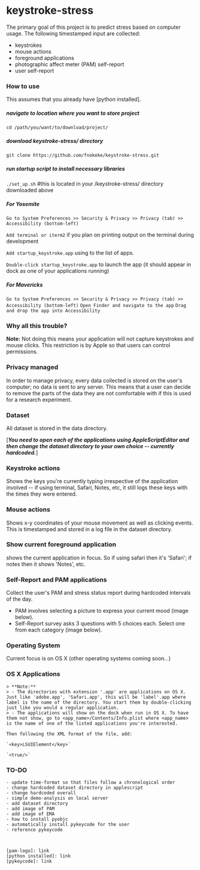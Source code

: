 # keystroke-stress
The primary goal of this project is to predict stress based on computer usage. The following timestamped input are collected:
- keystrokes 
- mouse actions
- foreground applications
- photographic affect meter (PAM) self-report 
- user self-report 


### How to use 
This assumes that you already have [python installed].

##### navigate to location where you want to store project
`cd /path/you/want/to/download/project/`

##### download keystroke-stress/ directory
`git clone https://github.com/fnokeke/keystroke-stress.git` 

##### run startup script to install necessary libraries
`./set_up.sh` #this is located in your /keystroke-stress/ directory downloaded above

##### For Yosemite
`Go to System Preferences >> Security & Privacy >> Privacy (tab) >> Accessibility (bottom-left)`

`Add terminal or iterm2` if you plan on printing output on the terminal during development

`Add startup_keystroke.app` using to the list of apps. 

`Double-click startup_keystroke.app` to launch the app (it should appear in dock as one of your applications running)


##### For Mavericks
`Go to System Preferences >> Security & Privacy >> Privacy (tab) >> Accessibility (bottom-left)`
`Open Finder and navigate to the app`
`Drag and drop the app into Accessibility`


### Why all this trouble?
**Note:** Not doing this means your application will not capture keystrokes and mouse clicks. This restriction is by Apple so that users can control permissions.
### Privacy managed
In order to manage privacy, every data collected is stored on the user's computer; no data is sent to any server. This means that a user can decide to remove the parts of the data they are not comfortable with if this is used for a research experiment.

### Dataset
All dataset is stored in the data directory.

[***You need to open each of the applications using AppleScriptEditor and then change the dataset directory to your own choice -- currently hardcoded.***]

### Keystroke actions
Shows the keys you're currently typing irrespective of the application involved -- if using terminal, Safari, Notes, etc, it still logs these keys with the times they were entered.

### Mouse actions
Shows x-y coordinates of your mouse movement as well as clicking events. This is timestamped and stored in a log file in the dataset directory.

### Show current foreground application
shows the current application in focus. So if using safari then it's 'Safari'; if notes then it shows 'Notes', etc.

### Self-Report and PAM applications
Collect the user's PAM and stress status report during hardcoded intervals of the day. 
- PAM involves selecting a picture to express your current mood (image below).
- Self-Report survey asks 3 questions with 5 choices each. Select one from each category (image below). 

### Operating System
Current focus is on OS X (other operating systems coming soon...)

### OS X Applications
    > **Note:**
    > - The directories with extension '.app' are applications on OS X. Just like 'adobe.app', 'Safari.app', this will be 'label'.app where label is the name of the directory. You start them by double-clicking just like you would a regular application.
    > - The applications will show on the dock when run in OS X. To have them not show, go to <app_name>/Contents/Info.plist where <app_name> is the name of one of the listed applications you're interested. 

    Then following the XML format of the file, add:

    `<key>LSUIElement</key>`

    `<true/>`

### TO-DO
    - update time-format so that files follow a chronological order
    - change hardcoded dataset directory in applescript
    - change hardcoded overall 
    - simple demo-analysis on local server
    - add dataset directory
    - add image of PAM
    - add image of EMA
    - how to install pyobjc
    - automatically install pykeycode for the user
    - reference pykeycode



    [pam-logo]: link
    [python installed]: link
    [pykeycode]: link
